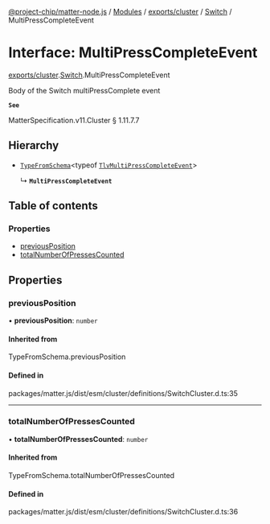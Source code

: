 [@project-chip/matter-node.js](../README.md) / [Modules](../modules.md) / [exports/cluster](../modules/exports_cluster.md) / [Switch](../modules/exports_cluster.Switch.md) / MultiPressCompleteEvent

# Interface: MultiPressCompleteEvent

[exports/cluster](../modules/exports_cluster.md).[Switch](../modules/exports_cluster.Switch.md).MultiPressCompleteEvent

Body of the Switch multiPressComplete event

**`See`**

MatterSpecification.v11.Cluster § 1.11.7.7

## Hierarchy

- [`TypeFromSchema`](../modules/exports_tlv.md#typefromschema)\<typeof [`TlvMultiPressCompleteEvent`](../modules/exports_cluster.Switch.md#tlvmultipresscompleteevent)\>

  ↳ **`MultiPressCompleteEvent`**

## Table of contents

### Properties

- [previousPosition](exports_cluster.Switch.MultiPressCompleteEvent.md#previousposition)
- [totalNumberOfPressesCounted](exports_cluster.Switch.MultiPressCompleteEvent.md#totalnumberofpressescounted)

## Properties

### previousPosition

• **previousPosition**: `number`

#### Inherited from

TypeFromSchema.previousPosition

#### Defined in

packages/matter.js/dist/esm/cluster/definitions/SwitchCluster.d.ts:35

___

### totalNumberOfPressesCounted

• **totalNumberOfPressesCounted**: `number`

#### Inherited from

TypeFromSchema.totalNumberOfPressesCounted

#### Defined in

packages/matter.js/dist/esm/cluster/definitions/SwitchCluster.d.ts:36
